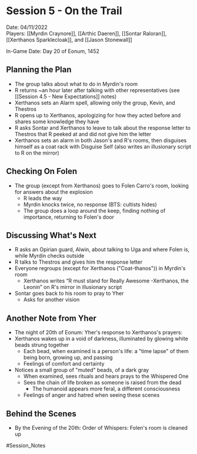 # Session 5 - On the Trail

Date: 04/11/2022  
Players: [[Myrdin Craynore]], [[Arthic Daeren]], [[Sontar Raloran]], [[Xerthanos Sparklecloak]], and [[Jason Stonewall]]  

In-Game Date: Day 20 of Eonum, 1452

## Planning the Plan
- The group talks about what to do in Myrdin's room
- R returns ~an hour later after talking with other representatives (see [[Session 4.5 - New Expectations]] notes)
- Xerthanos sets an Alarm spell, allowing only the group, Kevin, and Thestros
- R opens up to Xerthanos, apologizing for how they acted before and shares some knowledge they have
- R asks Sontar and Xerthanos to leave to talk about the response letter to Thestros that R peeked at and did not give him the letter
- Xerthanos sets an alarm in both Jason's and R's rooms, then disguises himself as a coat rack with Disguise Self (also writes an illusionary script to R on the mirror)

## Checking On Folen
- The group (except from Xerthanos) goes to Folen Carro's room, looking for answers about the explosion
	- R leads the way
	- Myrdin knocks twice, no response (BTS: cultists hides)
	- The group does a loop around the keep, finding nothing of importance, returning to Folen's door

## Discussing What's Next
- R asks an Opirian guard, Alwin, about talking to Uga and where Folen is, while Myrdin checks outside
- R talks to Thestros and gives him the response letter
- Everyone regroups (except for Xerthanos ("Coat-thanos")) in Myrdin's room
	- Xerthanos writes “R must stand for Really Awesome -Xerthanos, the Leonin” on R's mirror in illusionary script
- Sontar goes back to his room to pray to Yher
	- Asks for another vision

## Another Note from Yher
- The night of 20th of Eonum: Yher's response to Xerthanos's prayers:
- Xerthanos wakes up in a void of darkness, illuminated by glowing white beads strung together
	- Each bead, when examined is a person's life: a "time lapse" of them being born, growing up, and passing
	- Feelings of comfort and certainty
- Notices a small group of "muted" beads, of a dark gray
	- When examined, sees rituals and hears prays to the Whispered One
	- Sees the chain of life broken as someone is raised from the dead
		- The humanoid appears more feral, a different consciousness
	- Feelings of anger and hatred when seeing these scenes

## Behind the Scenes
- By the Evening of the 20th: Order of Whispers: Folen's room is cleaned up

#Session_Notes